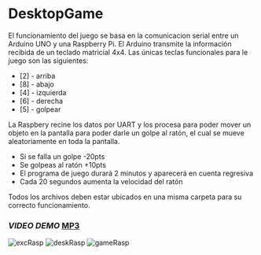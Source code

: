 # DesktopGame

El funcionamiento del juego se basa en la comunicacion serial entre un Arduino UNO y una Raspberry Pi. El Arduino transmite la información recibida de un teclado matricial 4x4. 
Las únicas teclas funcionales para le juego son las siguientes:
* [2] - arriba
* [8] - abajo
* [4] - izquierda
* [6] - derecha
* [5] - golpear

La Raspbery recine los datos por UART y los procesa para poder mover un objeto en la pantalla para poder darle un golpe al ratón, el cual se mueve aleatoriamente en toda la pantalla.

* Si se falla un golpe -20pts
* Se golpeas al ratón +10pts
* El programa de juego durará 2 minutos y aparecerá en cuenta regresiva
* Cada 20 segundos aumenta la velocidad del ratón

Todos los archivos deben estar ubicados en una misma carpeta para su correcto funcionamiento.

### _VIDEO DEMO_ [MP3](https://www.youtube.com/watch?v=m8hto5do5no)

![excRasp](https://user-images.githubusercontent.com/70683976/120696444-30dc6c80-c472-11eb-9c3c-a39b37462867.png)
![deskRasp](https://user-images.githubusercontent.com/70683976/120696447-31750300-c472-11eb-8bf7-82678dc6e090.png)
![gameRasp](https://user-images.githubusercontent.com/70683976/120696449-31750300-c472-11eb-870c-87676984553f.png)

